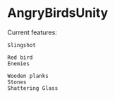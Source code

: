 # AngryBirdsUnity

Current features:
```
Slingshot

Red bird
Enemies

Wooden planks
Stones
Shattering Glass
```
